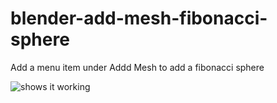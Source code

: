 # blender-add-mesh-fibonacci-sphere
Add a menu item under Addd Mesh to add a fibonacci sphere

![shows it working](Video.gif)
